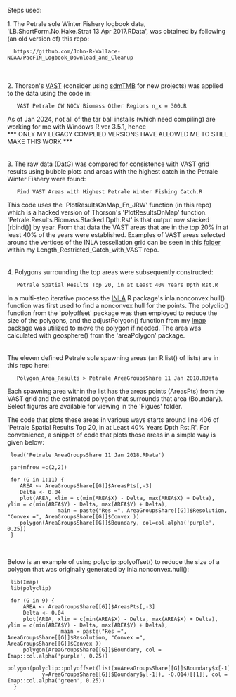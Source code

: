 
Steps used:

1\. The Petrale sole Winter Fishery logbook data, 'LB.ShortForm.No.Hake.Strat 13 Apr 2017.RData', was obtained by following (an old version of) this repo:

      https://github.com/John-R-Wallace-NOAA/PacFIN_Logbook_Download_and_Cleanup
<br><br>
2\. Thorson's [VAST](https://github.com/James-Thorson-NOAA/VAST]) (consider using [sdmTMB](https://pbs-assess.github.io/sdmTMB/) for new projects) was applied to the data using the code in:

       VAST Petrale CW NOCV Biomass Other Regions n_x = 300.R
As of Jan 2024, not all of the tar ball installs (which need compiling) are working for me with Windows R ver 3.5.1, hence <br> *** ONLY MY LEGACY COMPLIED VERSIONS HAVE ALLOWED ME TO STILL MAKE THIS WORK ***       
<br><br>
3\. The raw data (DatG) was compared for consistence with VAST grid results using bubble plots and areas with the highest catch in the Petrale Winter Fishery were found:

       Find VAST Areas with Highest Petrale Winter Fishing Catch.R

This code uses the 'PlotResultsOnMap_Fn_JRW' function (in this repo) which is a hacked version of Thorson's 'PlotResultsOnMap' function. 'Petrale.Results.Biomass.Stacked.Dpth.Rst' is that output row stacked [rbind()] by year. From that data the VAST areas that are in the top 20% in at least 40% of the years were established. Examples of VAST areas selected around the vertices of the INLA tessellation grid can be seen in this [folder](https://github.com/John-R-Wallace-NOAA/Length_Restricted_Catch_with_VAST/tree/master/VAST_Region_Method_Comparison_using_Small_Dover/2018-07-03_DOVR_WCGBTS_LM17_v4_1_0_AS_nx%3D600%20-%20Region%20%3D%20Other/Figs/All%20Areas%2C%20Random%20Col%2C%20Top%2015per%20in%206_13%20Years) within my Length_Restricted_Catch_with_VAST repo.
<br><br><br>
4\. Polygons surrounding the top areas were subsequently constructed:

       Petrale Spatial Results Top 20, in at Least 40% Years Dpth Rst.R

In a multi-step iterative process the [INLA](www.r-inla.org) R package's inla.nonconvex.hull() function was first used to find a nonconvex hull for the points. The polyclip() function from the 'polyoffset' package was then employed to reduce the size of the polygons, and the adjustPolygon() function from my [Imap](https://github.com/John-R-Wallace-NOAA/Imap) package was utilized to move the polygon if needed.  The area was calculated with geosphere() from the 'areaPolygon' package.
<br><br><br>
The eleven defined Petrale sole spawning areas (an R list() of lists) are in this repo here:

       Polygon_Area_Results > Petrale AreaGroupsShare 11 Jan 2018.RData
       
Each spawning area within the list has the areas points (AreasPts) from the VAST grid and the estimated polygon that surrounds that area (Boundary). Select figures are available for viewing in the 'Figues' folder.

The code that plots these areas in various ways starts around line 406 of 'Petrale Spatial Results Top 20, in at Least 40% Years Dpth Rst.R'. For convenience, a snippet of code that plots those areas in a simple way is given below:


     load('Petrale AreaGroupsShare 11 Jan 2018.RData')
     
     par(mfrow =c(2,2))
     
     for (G in 1:11) {
        AREA <- AreaGroupsShare[[G]]$AreasPts[,-3]
        Delta <- 0.04
        plot(AREA, xlim = c(min(AREA$X) - Delta, max(AREA$X) + Delta), ylim = c(min(AREA$Y) - Delta, max(AREA$Y) + Delta), 
                    main = paste("Res =", AreaGroupsShare[[G]]$Resolution, "Convex =", AreaGroupsShare[[G]]$Convex ))
        polygon(AreaGroupsShare[[G]]$Boundary, col=col.alpha('purple', 0.25))
     }	

<br>

Below is an example of using polyclip::polyoffset() to reduce the size of a polygon that was originally generated by inla.nonconvex.hull():

    
     lib(Imap)
     lib(polyclip)

     for (G in 9) {
         AREA <- AreaGroupsShare[[G]]$AreasPts[,-3]
         Delta <- 0.04
         plot(AREA, xlim = c(min(AREA$X) - Delta, max(AREA$X) + Delta), ylim = c(min(AREA$Y) - Delta, max(AREA$Y) + Delta), 
                     main = paste("Res =", AreaGroupsShare[[G]]$Resolution, "Convex =", AreaGroupsShare[[G]]$Convex ))
         polygon(AreaGroupsShare[[G]]$Boundary, col = Imap::col.alpha('purple', 0.25))
         polygon(polyclip::polyoffset(list(x=AreaGroupsShare[[G]]$Boundary$x[-1], 
               y=AreaGroupsShare[[G]]$Boundary$y[-1]), -0.014)[[1]], col = Imap::col.alpha('green', 0.25))
      }	
      




